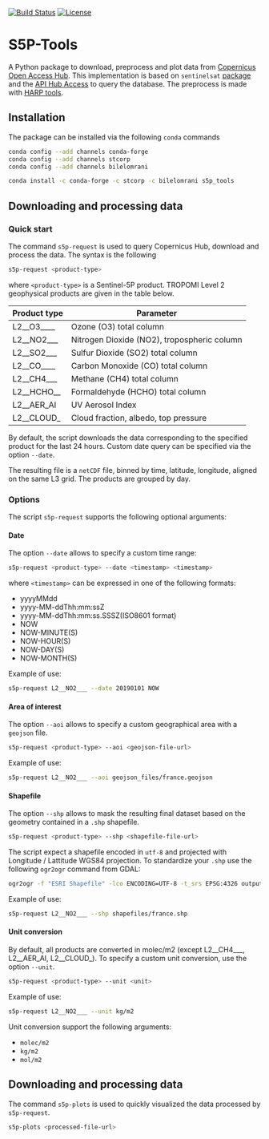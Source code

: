 [![Build Status](https://travis-ci.com/bilelomrani1/s5p_tools.svg?branch=master)](https://travis-ci.com/bilelomrani/s5p_tools)
[![License](https://img.shields.io/github/license/bilelomrani1/s5p-tools.svg)](https://img.shields.io/github/license/bilelomrani1/s5p-tools.svg)

S5P-Tools
=====================================

A Python package to download, preprocess and plot data from [Copernicus Open Access Hub](https://scihub.copernicus.eu). This implementation is based on `sentinelsat` [package](https://github.com/sentinelsat/sentinelsat) and the [API Hub Access](https://scihub.copernicus.eu/twiki/do/view/SciHubWebPortal/APIHubDescription) to query the database. The preprocess is made with [HARP tools](https://cdn.rawgit.com/stcorp/harp/master/doc/html/harpconvert.html).

## Installation

The package can be installed via the following `conda` commands

```bash
conda config --add channels conda-forge
conda config --add channels stcorp
conda config --add channels bilelomrani

conda install -c conda-forge -c stcorp -c bilelomrani s5p_tools
```

## Downloading and processing data

### Quick start

The command `s5p-request` is used to query Copernicus Hub, download and process the data. The syntax is the following

```bash
s5p-request <product-type>
```
where `<product-type>` is a Sentinel-5P product. TROPOMI Level 2 geophysical products are given in the table below.

| Product type          | Parameter                                              |
|-----------------------|--------------------------------------------------------|
| L2__O3____            | Ozone (O3) total column                                |
| L2__NO2___            | Nitrogen Dioxide (NO2), tropospheric column            |
| L2__SO2___            | Sulfur Dioxide (SO2) total column                      |
| L2__CO____            | Carbon Monoxide (CO) total column                      |
| L2__CH4___            | Methane (CH4) total column                             |
| L2__HCHO__            | Formaldehyde (HCHO) total column                       |
| L2__AER_AI            | UV Aerosol Index                                       |
| L2__CLOUD_            | Cloud fraction, albedo, top pressure                   |

By default, the script downloads the data corresponding to the specified product for the last 24 hours. Custom date query can be specified via the option `--date`.

The resulting file is a `netCDF` file, binned by time, latitude, longitude, aligned on the same L3 grid. The products are grouped by day.

### Options

The script `s5p-request` supports the following optional arguments:


#### Date

The option `--date` allows to specify a custom time range:

```bash
s5p-request <product-type> --date <timestamp> <timestamp>
```
where `<timestamp>` can be expressed in one of the following formats:
  - yyyyMMdd
  - yyyy-MM-ddThh:mm:ssZ
  - yyyy-MM-ddThh:mm:ss.SSSZ(ISO8601 format)
  - NOW
  - NOW-<n>MINUTE(S)
  - NOW-<n>HOUR(S)
  - NOW-<n>DAY(S)
  - NOW-<n>MONTH(S)

Example of use:
```bash
s5p-request L2__NO2___ --date 20190101 NOW
```

#### Area of interest

The option `--aoi` allows to specify a custom geographical area with a `geojson` file.

```bash
s5p-request <product-type> --aoi <geojson-file-url>
```

Example of use:
```bash
s5p-request L2__NO2___ --aoi geojson_files/france.geojson
```

#### Shapefile

The option `--shp` allows to mask the resulting final dataset based on the geometry contained in a `.shp` shapefile.

```bash
s5p-request <product-type> --shp <shapefile-file-url>
```

The script expect a shapefile encoded in `utf-8` and projected with Longitude / Lattitude WGS84 projection. To standardize your `.shp` use the following `ogr2ogr` command from GDAL:

```bash
ogr2ogr -f "ESRI Shapefile" -lco ENCODING=UTF-8 -t_srs EPSG:4326 output.shp input.shp
```


Example of use:
```bash
s5p-request L2__NO2___ --shp shapefiles/france.shp
```

#### Unit conversion

By default, all products are converted in molec/m2 (except L2__CH4___, L2__AER_AI, L2__CLOUD_). To specify a custom unit conversion, use the option `--unit`.

```bash
s5p-request <product-type> --unit <unit>
```

Example of use:
```bash
s5p-request L2__NO2___ --unit kg/m2
```

Unit conversion support the following arguments:
- `molec/m2`
- `kg/m2`
- `mol/m2`


## Downloading and processing data

The command `s5p-plots` is used to quickly visualized the data processed by `s5p-request`.

```bash
s5p-plots <processed-file-url>
```
